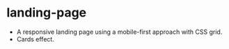 # landing-page 

- A responsive landing page using a mobile-first approach with CSS grid.
- Cards effect.
